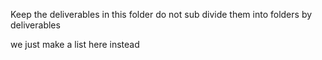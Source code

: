 Keep the deliverables in this folder
do not sub divide them into folders by deliverables

we just make a list here instead
